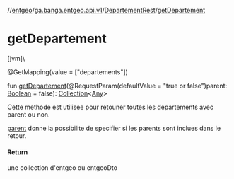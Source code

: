 //[entgeo](../../../index.md)/[ga.banga.entgeo.api.v1](../index.md)/[DepartementRest](index.md)/[getDepartement](get-departement.md)

# getDepartement

[jvm]\

@GetMapping(value = ["departements"])

fun [getDepartement](get-departement.md)(@RequestParam(defaultValue = "true or false")parent: [Boolean](https://kotlinlang.org/api/latest/jvm/stdlib/kotlin/-boolean/index.html) = false): [Collection](https://kotlinlang.org/api/latest/jvm/stdlib/kotlin.collections/-collection/index.html)&lt;[Any](https://kotlinlang.org/api/latest/jvm/stdlib/kotlin/-any/index.html)&gt;

Cette methode est utilisee pour retouner toutes les departements avec parent ou non.

[parent](get-departement.md) donne la possibilite de specifier si les parents sont inclues dans le retour.

#### Return

une collection d'entgeo ou entgeoDto
